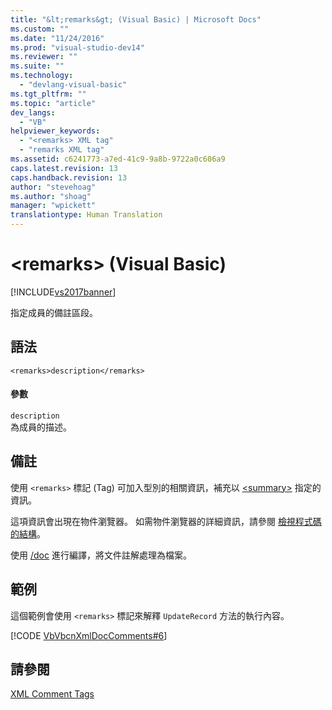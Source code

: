 ```yaml
---
title: "&lt;remarks&gt; (Visual Basic) | Microsoft Docs"
ms.custom: ""
ms.date: "11/24/2016"
ms.prod: "visual-studio-dev14"
ms.reviewer: ""
ms.suite: ""
ms.technology: 
  - "devlang-visual-basic"
ms.tgt_pltfrm: ""
ms.topic: "article"
dev_langs: 
  - "VB"
helpviewer_keywords: 
  - "<remarks> XML tag"
  - "remarks XML tag"
ms.assetid: c6241773-a7ed-41c9-9a8b-9722a0c606a9
caps.latest.revision: 13
caps.handback.revision: 13
author: "stevehoag"
ms.author: "shoag"
manager: "wpickett"
translationtype: Human Translation
---
```

# &lt;remarks&gt; (Visual Basic)
[!INCLUDE[vs2017banner](../../../csharp/includes/vs2017banner.md)]

指定成員的備註區段。  
  
## 語法  
  
```  
<remarks>description</remarks>  
```  
  
#### 參數  
 `description`  
 為成員的描述。  
  
## 備註  
 使用 `<remarks>` 標記 \(Tag\) 可加入型別的相關資訊，補充以 [\<summary\>](../../../visual-basic/language-reference/xmldoc/summary.md) 指定的資訊。  
  
 這項資訊會出現在物件瀏覽器。  如需物件瀏覽器的詳細資訊，請參閱 [檢視程式碼的結構](/visual-studio/ide/viewing-the-structure-of-code)。  
  
 使用 [\/doc](../../../visual-basic/reference/command-line-compiler/doc.md) 進行編譯，將文件註解處理為檔案。  
  
## 範例  
 這個範例會使用 `<remarks>` 標記來解釋 `UpdateRecord` 方法的執行內容。  
  
 [!CODE [VbVbcnXmlDocComments#6](../CodeSnippet/VS_Snippets_VBCSharp/VbVbcnXmlDocComments#6)]  
  
## 請參閱  
 [XML Comment Tags](../../../visual-basic/language-reference/xmldoc/recommended-xml-tags-for-documentation-comments.md)